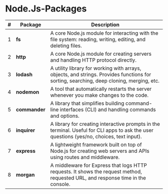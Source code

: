 # Node.Js-Packages

| #  | Package   | Description |
|----|-----------|-------------|
| 1  | **fs**        | A core Node.js module for interacting with the file system: reading, writing, editing, and deleting files. |
| 2  | **http**      | A core Node.js module for creating servers and handling HTTP protocol directly. |
| 3  | **lodash**    | A utility library for working with arrays, objects, and strings. Provides functions for sorting, searching, deep cloning, merging, etc. |
| 4  | **nodemon**   | A tool that automatically restarts the server whenever you make changes to the code. |
| 5  | **commander** | A library that simplifies building command-line interfaces (CLI) and handling commands and options. |
| 6  | **inquirer**  | A library for creating interactive prompts in the terminal. Useful for CLI apps to ask the user questions (yes/no, choices, text input). |
| 7  | **express**   | A lightweight framework built on top of Node.js for creating web servers and APIs using routes and middleware. |
| 8  | **morgan**    | A middleware for Express that logs HTTP requests. It shows the request method, requested URL, and response time in the console. |
